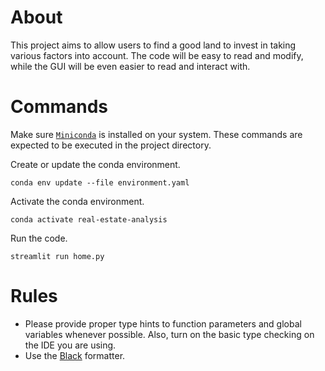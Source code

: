 # About

This project aims to allow users to find a good land to invest in taking various factors into account. The code will be easy to read and modify, while the GUI will be even easier to read and interact with.

# Commands

Make sure [`Miniconda`](https://docs.conda.io/en/latest/miniconda.html) is installed on your system. These commands are expected to be executed in the project directory.

Create or update the conda environment.

```
conda env update --file environment.yaml
```

Activate the conda environment.

```
conda activate real-estate-analysis
```

Run the code.

```
streamlit run home.py
```

# Rules

- Please provide proper type hints to function parameters and global variables whenever possible. Also, turn on the basic type checking on the IDE you are using.
- Use the [Black](https://github.com/psf/black) formatter.
